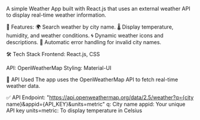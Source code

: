 A simple Weather App built with React.js that uses an external weather API to display real-time weather information.

🚀 Features:
🌍 Search weather by city name.
🌡️ Display temperature, humidity, and weather conditions.
🌀 Dynamic weather icons and descriptions.
🔄 Automatic error handling for invalid city names.

🛠️ Tech Stack
Frontend: React.js, CSS

API: OpenWeatherMap
Styling: Material-UI

🎯 API Used
The app uses the OpenWeatherMap API to fetch real-time weather data.

✅ API Endpoint:
"https://api.openweathermap.org/data/2.5/weather?q={city name}&appid={API_KEY}&units=metric"
q: City name
appid: Your unique API key
units=metric: To display temperature in Celsius
